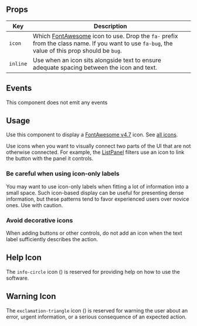 ## Props

| Key | Description |
| --- | --- |
| `icon` | Which <a href="https://fontawesome.com/">FontAwesome</a> icon to use. Drop the `fa-` prefix from the class name. If you want to use `fa-bug`, the value of this prop should be `bug`. |
| `inline` | Use when an icon sits alongside text to ensure adequate spacing between the icon and text. |

## Events

This component does not emit any events

## Usage

Use this component to display a [FontAwesome v4.7](https://fontawesome.com/v4.7.0) icon. See [all icons](https://fontawesome.com/v4.7.0/icons/).

Use icons when you want to visually connect two parts of the UI that are not otherwise connected. For example, the [ListPanel](#/component/ListPanel) filters use an icon to link the button with the panel it controls.

### Be careful when using icon-only labels

You may want to use icon-only labels when fitting a lot of information into a small space. Such icon-based display can be useful for presenting dense information, but these patterns tend to favor experienced users over novice ones. Use with caution.

### Avoid decorative icons

When adding buttons or other controls, do not add an icon when the text label sufficiently describes the action.

## Help Icon

The `info-circle` icon (<span class="fa fa-info-circle" aria-hidden="true"></span>) is reserved for providing help on how to use the software.

## Warning Icon

The `exclamation-triangle` icon (<span class="fa fa-exclamation-triangle" aria-hidden="true"></span>) is reserved for warning the user about an error, urgent information, or a serious consequence of an expected action.
